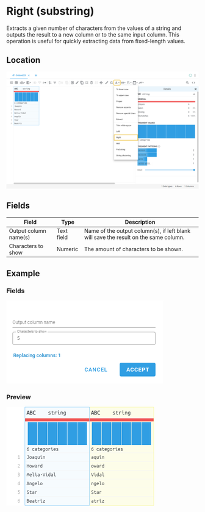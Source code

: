 # Right (substring)
Extracts a given number of characters from the values of a string and outputs the result to a new column or to the same input column.
This operation is useful for quickly extracting data from fixed-length values.
## Location
![Right (substring) on the interface](../../docs/screenshots/location/right_string.png)
## Fields
Field | Type | Description
----- | ---- | -----------
Output column name(s) | Text field | Name of the output column(s), if left blank will save the result on the same column.
Characters to show | Numeric | The amount of characters to be shown.
## Example
### Fields
![Right (substring) fields](../../docs/screenshots/form/right_string.png)
### Preview
![Right (substring) example](../../docs/screenshots/table/right_string.png)
